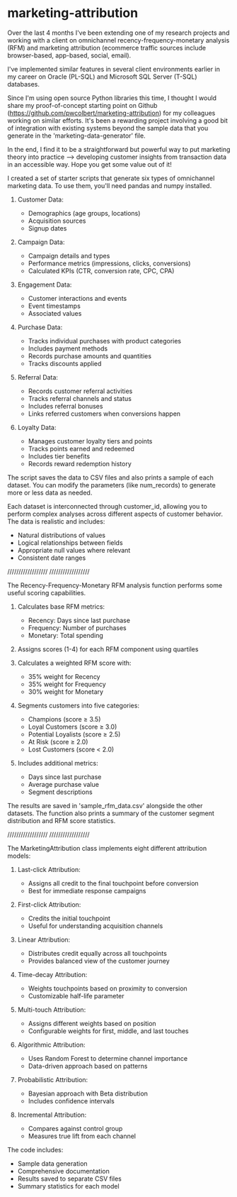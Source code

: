 # marketing-attribution

Over the last 4 months I've been extending one of my research projects and working with a client on omnichannel recency-frequency-monetary analysis (RFM) and marketing attribution (ecommerce traffic sources include browser-based, app-based, social, email). 

I've implemented similar features in several client environments earlier in my career on Oracle (PL-SQL) and Microsoft SQL Server (T-SQL) databases. 

Since I'm using open source Python libraries this time, I thought I would share my proof-of-concept starting point on Github (https://github.com/pwcolbert/marketing-attribution) for my colleagues working on similar efforts. It's been a rewarding project involving a good bit of integration with existing systems beyond the sample data that you generate in the 'marketing-data-generator' file. 

In the end, I find it to be a straightforward but powerful way to put marketing theory into practice --> developing customer insights from transaction data in an accessible way. Hope you get some value out of it!

I created a set of starter scripts that generate six types of omnichannel marketing data. To use them, you'll need pandas and numpy installed. 

1. Customer Data:
   - Demographics (age groups, locations)
   - Acquisition sources
   - Signup dates

2. Campaign Data:
   - Campaign details and types
   - Performance metrics (impressions, clicks, conversions)
   - Calculated KPIs (CTR, conversion rate, CPC, CPA)

3. Engagement Data:
   - Customer interactions and events
   - Event timestamps
   - Associated values

4. Purchase Data:
   - Tracks individual purchases with product categories
   - Includes payment methods
   - Records purchase amounts and quantities
   - Tracks discounts applied

5. Referral Data:
   - Records customer referral activities
   - Tracks referral channels and status
   - Includes referral bonuses
   - Links referred customers when conversions happen

6. Loyalty Data:
   - Manages customer loyalty tiers and points
   - Tracks points earned and redeemed
   - Includes tier benefits
   - Records reward redemption history

The script saves the data to CSV files and also prints a sample of each dataset. You can modify the parameters (like num_records) to generate more or less data as needed.

Each dataset is interconnected through customer_id, allowing you to perform complex analyses across different aspects of customer behavior. The data is realistic and includes:
- Natural distributions of values
- Logical relationships between fields
- Appropriate null values where relevant
- Consistent date ranges

//////////////////
//////////////////

The Recency-Frequency-Monetary RFM analysis function performs some useful scoring capabilities.

1. Calculates base RFM metrics:
   - Recency: Days since last purchase
   - Frequency: Number of purchases
   - Monetary: Total spending

2. Assigns scores (1-4) for each RFM component using quartiles

3. Calculates a weighted RFM score with:
   - 35% weight for Recency
   - 35% weight for Frequency
   - 30% weight for Monetary

4. Segments customers into five categories:
   - Champions (score ≥ 3.5)
   - Loyal Customers (score ≥ 3.0)
   - Potential Loyalists (score ≥ 2.5)
   - At Risk (score ≥ 2.0)
   - Lost Customers (score < 2.0)

5. Includes additional metrics:
   - Days since last purchase
   - Average purchase value
   - Segment descriptions

The results are saved in 'sample_rfm_data.csv' alongside the other datasets. The function also prints a summary of the customer segment distribution and RFM score statistics.

//////////////////
//////////////////

The MarketingAttribution class implements eight different attribution models:

1. Last-click Attribution:
   - Assigns all credit to the final touchpoint before conversion
   - Best for immediate response campaigns

2. First-click Attribution:
   - Credits the initial touchpoint
   - Useful for understanding acquisition channels

3. Linear Attribution:
   - Distributes credit equally across all touchpoints
   - Provides balanced view of the customer journey

4. Time-decay Attribution:
   - Weights touchpoints based on proximity to conversion
   - Customizable half-life parameter

5. Multi-touch Attribution:
   - Assigns different weights based on position
   - Configurable weights for first, middle, and last touches

6. Algorithmic Attribution:
   - Uses Random Forest to determine channel importance
   - Data-driven approach based on patterns

7. Probabilistic Attribution:
   - Bayesian approach with Beta distribution
   - Includes confidence intervals

8. Incremental Attribution:
   - Compares against control group
   - Measures true lift from each channel

The code includes:
- Sample data generation
- Comprehensive documentation
- Results saved to separate CSV files
- Summary statistics for each model
